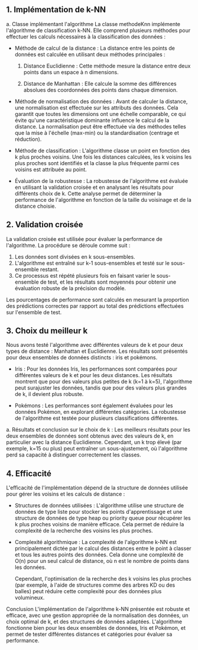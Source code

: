 ## 1. Implémentation de k-NN

a. Classe implémentant l'algorithme
La classe methodeKnn implémente l'algorithme de classification k-NN. Elle comprend plusieurs méthodes pour effectuer les calculs nécessaires à la classification des données :

- Méthode de calcul de la distance :
  La distance entre les points de données est calculée en utilisant deux méthodes principales :
    1. Distance Euclidienne : Cette méthode mesure la distance entre deux points dans un espace à n dimensions.
       ​

    2. Distance de Manhattan : Elle calcule la somme des différences absolues des coordonnées des points dans chaque dimension.


- Méthode de normalisation des données :
  Avant de calculer la distance, une normalisation est effectuée sur les attributs des données. Cela garantit que toutes les dimensions ont une échelle comparable, ce qui évite qu'une caractéristique dominante influence le calcul de la distance. La normalisation peut être effectuée via des méthodes telles que la mise à l'échelle (max-min) ou la standardisation (centrage et réduction).

- Méthode de classification :
  L'algorithme classe un point en fonction des k plus proches voisins. Une fois les distances calculées, les k voisins les plus proches sont identifiés et la classe la plus fréquente parmi ces voisins est attribuée au point.

- Évaluation de la robustesse :
  La robustesse de l'algorithme est évaluée en utilisant la validation croisée et en analysant les résultats pour différents choix de k. Cette analyse permet de déterminer la performance de l'algorithme en fonction de la taille du voisinage et de la distance choisie.

## 2. Validation croisée
   La validation croisée est utilisée pour évaluer la performance de l'algorithme. La procédure se déroule comme suit :
1. Les données sont divisées en k sous-ensembles.
2. L'algorithme est entraîné sur k-1 sous-ensembles et testé sur le sous-ensemble restant.
3. Ce processus est répété plusieurs fois en faisant varier le sous-ensemble de test, et les résultats sont moyennés pour obtenir une évaluation robuste de la précision du modèle.

Les pourcentages de performance sont calculés en mesurant la proportion des prédictions correctes par rapport au total des prédictions effectuées sur l'ensemble de test.

## 3. Choix du meilleur k
   Nous avons testé l'algorithme avec différentes valeurs de k et pour deux types de distance : Manhattan et Euclidienne. Les résultats sont présentés pour deux ensembles de données distincts : iris et pokémons.

- Iris :
  Pour les données Iris, les performances sont comparées pour différentes valeurs de k et pour les deux distances. Les résultats montrent que pour des valeurs plus petites de k (k=1 à k=5), l'algorithme peut surajuster les données, tandis que pour des valeurs plus grandes de k, il devient plus robuste.

- Pokémons :
  Les performances sont également évaluées pour les données Pokémon, en explorant différentes catégories. La robustesse de l'algorithme est testée pour plusieurs classifications différentes.

a. Résultats et conclusion sur le choix de k :
Les meilleurs résultats pour les deux ensembles de données sont obtenus avec des valeurs de k, en particulier avec la distance Euclidienne. Cependant, un k trop élevé (par exemple, k=15 ou plus) peut entraîner un sous-ajustement, où l'algorithme perd sa capacité à distinguer correctement les classes.

## 4. Efficacité
   L'efficacité de l'implémentation dépend de la structure de données utilisée pour gérer les voisins et les calculs de distance :

- Structures de données utilisées :
  L'algorithme utilise une structure de données de type liste pour stocker les points d'apprentissage et une structure de données de type heap ou priority queue pour récupérer les k plus proches voisins de manière efficace. Cela permet de réduire la complexité de la recherche des voisins les plus proches.

- Complexité algorithmique :
  La complexité de l'algorithme k-NN est principalement dictée par le calcul des distances entre le point à classer et tous les autres points des données. Cela donne une complexité de O(n) pour un seul calcul de distance, où n est le nombre de points dans les données.

  Cependant, l'optimisation de la recherche des k voisins les plus proches (par exemple, à l'aide de structures comme des arbres KD ou des balles) peut réduire cette complexité pour des données plus volumineux.

Conclusion
L'implémentation de l'algorithme k-NN présentée est robuste et efficace, avec une gestion appropriée de la normalisation des données, un choix optimal de k, et des structures de données adaptées. L'algorithme fonctionne bien pour les deux ensembles de données, Iris et Pokémon, et permet de tester différentes distances et catégories pour évaluer sa performance.